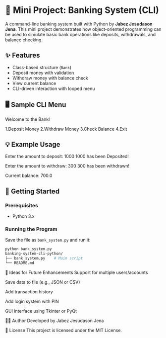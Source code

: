 # 🏦 Mini Project: Banking System (CLI)

A command-line banking system built with Python by **Jabez Jesudason Jena**. This mini project demonstrates how object-oriented programming can be used to simulate basic bank operations like deposits, withdrawals, and balance checking.

## ✨ Features

- Class-based structure (`Bank`)
- Deposit money with validation
- Withdraw money with balance check
- View current balance
- CLI-driven interaction with looped menu

## 🖥️ Sample CLI Menu

Welcome to the Bank!

1.Deposit Money
2.Withdraw Money
3.Check Balance
4.Exit


## 💡 Example Usage
Enter the amount to deposit: 1000
1000 has been Deposited!

Enter the amount to withdraw: 300
300 has been withdrawn!

Current balance: 700.0


## 🚀 Getting Started

### Prerequisites

- Python 3.x

### Running the Program

Save the file as `bank_system.py` and run it:

```bash
python bank_system.py
banking-system-cli-python/
├── bank_system.py    # Main script
└── README.md
```
📌 Ideas for Future Enhancements
Support for multiple users/accounts

Save data to file (e.g., JSON or CSV)

Add transaction history

Add login system with PIN

GUI interface using Tkinter or PyQt

👨‍💻 Author
Developed by Jabez Jesudason Jena

📝 License
This project is licensed under the MIT License.
